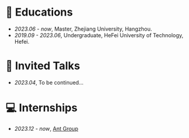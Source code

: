 # 📖 Educations
- *2023.06 - now*, Master, Zhejiang University, Hangzhou.
- *2019.09 - 2023.06*, Undergraduate, HeFei University of Technology, Hefei.

# 💬 Invited Talks
- *2023.04*, To be continued...

# 💻 Internships
- *2023.12 - now*, [Ant Group](https://www.antfin.com)
